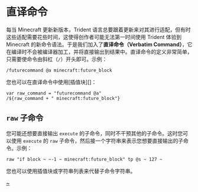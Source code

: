 # 直译命令

每当 Minecraft 更新新版本，Trident 语言总要跟着更新来对其进行适配，但有时这些适配需要花些时间，这使得创作者可能无法第一时间使用 Trident 体验到 Minecraft 的新命令语法。于是我们加入了**直译命令（Verbatim Command）**，它在编译时不会被编译器加工，并将直接输出到结果中。直译命令的定义非常简单，只需要使命令由斜杠（`/`）开头即可。示例：

```tdn
/futurecommand @a minecraft:future_block
```

您也可以在直译命令中使用[插值块][]：

```tdn
var raw_command = "futurecommand @a"
/${raw_command + " minecraft:future_block"}
```

## `raw` 子命令

您可能还想要直接输出 `execute` 的子命令，同时不干预其他的子命令。这时您可以使用 `execute` 的 `raw` 子命令，然后接一个字符串来表示您想要直接输出的子命令。示例：

```tdn
raw "if block ~ ~-1 ~ minecraft:future_block" tp @s ~ 127 ~
```

您也可以使用插值块或字符串列表来代替子命令字符串。

[~](/~link)